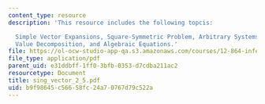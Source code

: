 ```yaml
---
content_type: resource
description: 'This resource includes the following topcis:

  Simple Vector Expansions, Square-Symmetric Problem, Arbitrary Systems, The Singular
  Value Decomposition, and Algebraic Equations.'
file: https://ol-ocw-studio-app-qa.s3.amazonaws.com/courses/12-864-inference-from-data-and-models-spring-2005/b9f98645c56658fc24a70767d79c522a_sing_vector_2_5.pdf
file_type: application/pdf
parent_uid: e31ddbff-1ff0-3bfb-0353-d7cdba211ac2
resourcetype: Document
title: sing_vector_2_5.pdf
uid: b9f98645-c566-58fc-24a7-0767d79c522a
---
```

